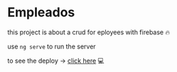 # Empleados

this project is about a crud for eployees with firebase 🔥

use `ng serve` to run the server

to see the deploy -> [click here](https://ephemeral-smakager-7571a6.netlify.app) 💻
